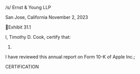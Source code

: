 /s/ Ernst & Young LLP

San Jose, California
November 2, 2023

Exhibit 31.1

I, Timothy D. Cook, certify that:

1.

I have reviewed this annual report on Form 10-K of Apple Inc.;

CERTIFICATION